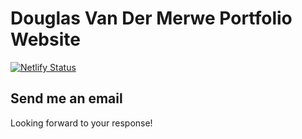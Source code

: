 # Douglas Van Der Merwe Portfolio Website

[![Netlify Status](https://api.netlify.com/api/v1/badges/3c9cbd63-0306-4be7-a1ea-b197fb11c623/deploy-status)](https://app.netlify.com/sites/douglasvandermerwe/deploys)

## Send me an email

Looking forward to your response!
